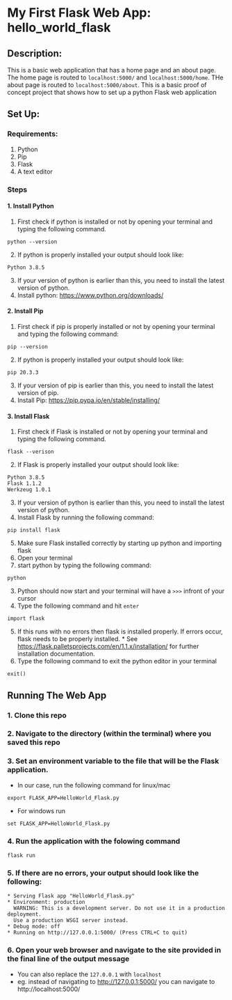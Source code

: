 # My First Flask Web App: hello_world_flask

## Description:
This is a basic web application that has a home page and an about page. The home page is routed to `localhost:5000/` and `localhost:5000/home`. THe about page is routed to `localhost:5000/about`. This is a basic proof of concept project that shows how to set up a python Flask web application

## Set Up:
### Requirements:
1. Python
2. Pip
3. Flask
4. A text editor

### Steps
#### 1. Install Python
1. First check if python is installed or not by opening your terminal and typing the following command.
```
python --version
```  
2. If python is properly installed your output should look like:
```
Python 3.8.5
```

3. If your version of python is earlier than this, you need to install the latest version of python.
4. Install python: https://www.python.org/downloads/

#### 2. Install Pip
1. First check if pip is properly installed or not by opening your terminal and typing the following command:
```
pip --version
```

2. If python is properly installed your output should look like:
```
pip 20.3.3
```

3. If your version of pip is earlier than this, you need to install the latest version of pip.
4. Install Pip: https://pip.pypa.io/en/stable/installing/

#### 3. Install Flask
1. First check if Flask is installed or not by opening your terminal and typing the following command.
```
flask --verison
```
2. If Flask is properly installed your output should look like:
```
Python 3.8.5
Flask 1.1.2
Werkzeug 1.0.1
```

3. If your version of python is earlier than this, you need to install the latest version of python.
4. Install Flask by running the following command:
```
pip install flask
```
5. Make sure Flask installed correctly by starting up python and importing flask
  1. Open your terminal
  2. start python by typing the following command:
  ```
  python
  ```
  3. Python should now start and your terminal will have a `>>>` infront of your cursor
  4. Type the following command and hit `enter`
  ```
  import flask
  ```
  5. If this runs with no errors then flask is installed properly. If errors occur, flask needs to be properly installed.
    * See https://flask.palletsprojects.com/en/1.1.x/installation/ for further installation documentation.
  6. Type the following command to exit the python editor in your terminal
  ```
  exit()
  ```

## Running The Web App
### 1. Clone this repo
### 2. Navigate to the directory (within the terminal) where you saved this repo
### 3. Set an environment variable to the file that will be the Flask application.
* In our case, run the following command for linux/mac
```
export FLASK_APP=HelloWorld_Flask.py
```
* For windows run
```
set FLASK_APP=HelloWorld_Flask.py
```
### 4. Run the application with the folowing command
```
flask run
```
### 5. If there are no errors, your output should look like the following:

```
* Serving Flask app "HelloWorld_Flask.py"
* Environment: production
  WARNING: This is a development server. Do not use it in a production deployment.
  Use a production WSGI server instead.
* Debug mode: off
* Running on http://127.0.0.1:5000/ (Press CTRL+C to quit)
```

### 6. Open your web browser and navigate to the site provided in the final line of the output message
 * You can also replace the `127.0.0.1` with `localhost`
 * eg. instead of navigating to http://127.0.0.1:5000/ you can navigate to http://localhost:5000/
